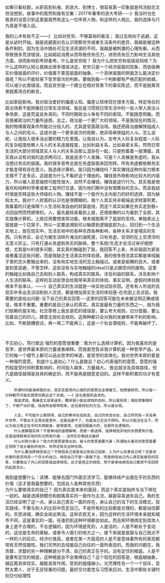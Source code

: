 如果只看标题，从职高到杭电、到浙大、到博士，很容易第一印象就是鸡汤励志文
但没想到，故事中的竟然和我有交集：2017年春季的浙大考研----》我当时也在
我真的没意识到这里面竟然有这么一位传奇人物。和这样的人相比，我的选择与行为真是不堪入目。

我的心术有些不正——》
		比如对贫穷、不够富裕的看法；
				我过去倾向于逃避，这是从幼时开始。越是逃避面对去认识观察贫穷或者生活条件的差异，我越是被这种条件制肘。因为生活中随处可见生活资源的不同，我越是被刺激的心理失衡，从而导致很多荒谬错误。比如超前消费从而导致债务压力，进而债务压力影响生活其他方面，进而影响到考研备考。什么是贫穷呢？
				我为什么把贫穷和低级挂钩呢？为什么这样的认知让我做出很多错误决定。贫穷只是一个经济层面的现象，而低级确实价值层面的评价，价值属于更高层面的抽象，一个具体层面的侧面怎么能决定价值呢？所以不能轻易下哲学层次的判断。要做到每一个判断都有严格匹配的依据，可以减少此类错误。而且贫穷是一个建立在相对背景下的事实陈述，而不是脱离背景脱离场合的断言。
		

​		比如家庭影响。我对政治爱好的偏差认知。偏差认知体现在很多方面，特定场合的政治场景不能照搬在日常生活领域。我总是习惯把日常生活中的一些人带入政治斗争场景，这是荒诞且失真的。不同时期政治斗争有不同的表现。不能随意照搬。而且我被政治的力量所迷惑。总之，政治是一个更广大的领域，不是我现在的情况，我的物理客观条件所能过分投入的，尤其是官面政治场。我还把政治曲解狭隘成人与人之间的宅斗。这或许是一个更多层次的观察，绝非简单狭隘的人斗。怎么说呢，让我投入很多没必要的精力在里面。让我自以为，去夸大人际复杂程度--人际的复杂程度依赖人与人的关系连接程度，比如利益关系，比如亲密关系，然而日常生活的大部分领域其实人与人的关系没那么混杂在一起，只是附着着一层薄膜。
​		 其实我从没有对我的追求拷问过，我是追求个人发展，可是个人发展是务虚的，我从没想过务实的层面。我的很多思考总是在务虚层面来回兜转。所有务虚都依赖务实才能变得有存在意义。我选择计算机，是只因为赚钱吗？其实赚钱这种内驱力根本支撑不了走多远，这就是为什么不看好这个理由的。赚钱首外物影响比较大的内驱力，所以被人恶意操控可能性很大，自然不会赚钱，赚钱是逆行行为。其实我是很喜欢和纯粹的学者或者工程师打交道，因为他们眼中没有很繁杂的念头。而且我幼时很是崇拜这些大师级的人物。赚钱不是一个能作为主内驱力的好的选择，因为缺陷太大。我对个人财富的认识也是很模糊的，我个人其实并非极端追求财富积累，我看着的只是保障个人生活标准自由的财富底线，而这个其实如果在务实走到极=点回自然而然顺带的。人，最先最轻易看到上层，还很偷懒的以为看到了全部，其实就像计算机，上层应用要想发挥功能，根本就脱离不了底层的支持。单独拿出上层就是一个花架子。所以一定要追溯到可以触摸到逻辑底部为止。回归到一个生活实地上，放在现实中，生活实地中的各种东西各种影响，各种关系才是塌实的东西。只有务实，会沦为被生活碎片淹没的溺死感，只有务虚，空洞的在上空漂浮的无意义灰尘，只有打通从务虚到务实的脉络，整个系统/生态才会活过来
​		仔细想想，尤其是hr的很多问题，其实真的触碰到了我，我回答不上来，并非我因为紧张或者羞涩这些问题，而是我缺乏生活真实的体验感。我的很多想法其实都是单纯脑子里的念头繁殖出来的，没有和实地生活的泥土触碰过。或者是偷懒的自大，或者是刻意逃避，不管怎样，这些没有与实地触碰的ideal只是占据空间的废物。这里的触碰比如我自己去和别人联系，构成真实的联系，涉及利益的联系，涉及影响个人生活的联系，这样的互动反馈会给我带来真实的体验。事实证明，虚假的体验我根本不会承认，——》自己真实的生活就是一块实地试验农田。还有有人所说的去现实中多出去活动和别人交流，都是增加真实生活的体验感-在农田上去试验。
​		我需要的是给出问题-当下自己的真实回答---这里的回答可能在未来被证明正确或错误，根本不重要。重要的是自己承认的真实。真实是最有力量的东西之一，因为我们依赖的是实地。社交答卷上我总是犯的错误是，要么夸大规则，过分盘服，要么信着自己的印儿，肆意无视社会规则。这两种都只会对我的发展带来不利的影响。比如，不断跳槽尝试，再一再二不能再三，这是一个社会潜规则，不能再破坏了。
​		

​					



不忘初心，笃行致远
		强烈的意愿很重要：我为什么选择计算机，因为我喜欢的是哲学，是世界最本原的力量或者阐释。而我直觉告诉我计算机是一种哲学产品，从它的每一个细节上都可以品出哲学的味道，是哲学的具体化。我对世界本原的爱是一种强烈意愿。
		到底什么是初心？什么是致远？初心代表强烈的意愿，意愿的强烈程度受时间积累影响的，时间投入越多，力量越大。
		致远就涉及具体路径，但凡是路径就得是具体的确定的，而不能再是随意变动的。这样不断积累的功才有意义。
		
		所谓时间是海绵里的水，其实还是周内心强烈的意愿在支撑着它，他想做研究。所以每一分钟都尽可能实践贯彻靠近这个东西。——》这也是我所追求的。
		我追求钱，既痛苦又容易迷失，概率很小能达成钱的目标，所以是短视；相反把事做好了，不断产出价值，钱自然会顺带而来，这也是轻松的方法。所以是长视。
		
		人生，不可能什么都获得，自己的寿命在往前走，自己的状态也在，自己终究有一天会离开世界，不管出于正常还是意外，这是逃避不了，也是自己无法干预的。所以只能活在当下。所以为自己真正在乎的东西献身，是很值得，也是回报最大的，也是符合逻辑的。
		什么是脚踏实体？不是单纯的道德解释，而是一直选择，选择相信实地的东西更有价值，还是选择脱离实地的形式而有价值---当然实形都结合最好
		什么叫努力奋斗？努力的意思是使出劲，奋斗的意思是要亢奋；所谓抬头看天的意思是要正视除了低头看到的地外，世界还有天这种东西。
		为什么要选择相信自己？不相信自己就是自己和自己掐架，人为什么伤害自己呢？还是说伤害的是坚持另一个念头的自己。相信自己不是一直做下去，而是相信自己内心真实能接受的回答，只要做出了内心的回答就选择相信。这才是真正的相信，而不是单纯相信自己都禁不住回想的起意念头。

​		我到底想要什么：读博、能够去国门外面交流学习，能够持续产出我在乎的东西的价值（这才是我最想要的，包括女人各种其他东西）
​		
​		为什么要做真实的自己？
​				因为真实是本来的面目，而这个真实是始终与当下绑在一起的。越是选择把模仿和脱离真实的一面作为主流，越是容易迷失自己。我的生活已经证明了这一点。承认自己真实一面的存在，承认自己的当下的生活模式，现实路线，不要与别人的比较中否定自己。
​				不是所有的比较都是合理的，都是站住脚的。农民进城，确实会闹出笑话。这和农民无关，因为这样的生活环境本来就和城市不同，这是事实的一面。任谁扔到这种环境都会如此。而且把环境绑定到具体人身上是不合理的，不合逻辑的，因为环境是死的，人是活的，人是不断处于变动的，这也是生命的奥秘，或者令人吸引的地方之一。接下来就是直面与自己观点不一样的人的反应，经济价值高，或者在某一方面高的人是不是意味着所有的表现都带有天然信服性。我们天然的去信服自己向往的一面所表现的。而我的问题在，我贪婪，贪婪的另一种理解是分不清，自己的真正在乎的。没有定住的根底。人是不是要有定住的根底，这种根底会不会束缚自己？这个现在的回答是，根底越抽象，越远离具体现实，越能发挥作用，受到的碰撞越小。
​		光凭理性去一个一个驳斥，显然太累人，对于无足轻重的问题，最好交付直觉与习惯来应对。生活中那些关键时刻交付给理性